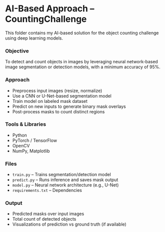 # AI-Based Approach – CountingChallenge

This folder contains my AI-based solution for the object counting challenge using deep learning models.

### Objective
To detect and count objects in images by leveraging neural network-based image segmentation or detection models, with a minimum accuracy of 95%.

### Approach
- Preprocess input images (resize, normalize)
- Use a CNN or U-Net-based segmentation model
- Train model on labeled mask dataset
- Predict on new inputs to generate binary mask overlays
- Post-process masks to count distinct regions

### Tools & Libraries
- Python
- PyTorch / TensorFlow
- OpenCV
- NumPy, Matplotlib

### Files
- `train.py` – Trains segmentation/detection model
- `predict.py` – Runs inference and saves mask output
- `model.py` – Neural network architecture (e.g., U-Net)
- `requirements.txt` – Dependencies

### Output
- Predicted masks over input images
- Total count of detected objects
- Visualizations of prediction vs ground truth (if available)
